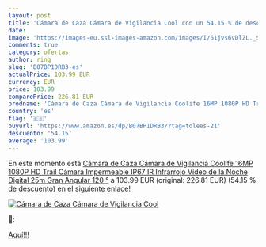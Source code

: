 ```yaml
---
layout: post
title: 'Cámara de Caza Cámara de Vigilancia Cool con un 54.15 % de descuento'
date: 
image: 'https://images-eu.ssl-images-amazon.com/images/I/61jvs6vDlZL._SL200_.jpg'
comments: true
category: ofertas
author: ring
slug: 'B07BP1DRB3-es'
actualPrice: 103.99 EUR
currency: EUR
price: 103.99
comparePrice: 226.81 EUR
prodname: 'Cámara de Caza Cámara de Vigilancia Coolife 16MP 1080P HD Trail Cámara Impermeable IP67 IR Infrarrojo Vídeo de la Noche Digital 25m Gran Angular 120 °'
country: 'es'
flag: '🇪🇸'
buyurl: 'https://www.amazon.es/dp/B07BP1DRB3/?tag=tolees-21'
descuento: '54.15'
average: '103.99'
---
```


En este momento está [Cámara de Caza Cámara de Vigilancia Coolife 16MP 1080P HD Trail Cámara Impermeable IP67 IR Infrarrojo Vídeo de la Noche Digital 25m Gran Angular 120 °](https://www.amazon.es/dp/B07BP1DRB3/?tag=tolees-21) a 103.99 EUR (original: 226.81 EUR) (54.15 %  de descuento) en el siguiente enlace!

[![Cámara de Caza Cámara de Vigilancia Cool](https://images-eu.ssl-images-amazon.com/images/I/61jvs6vDlZL._SL200_.jpg)](https://www.amazon.es/dp/B07BP1DRB3/?tag=tolees-21)

🔎:


[Aquí!!!](https://www.amazon.es/dp/B07BP1DRB3/?tag=tolees-21)
